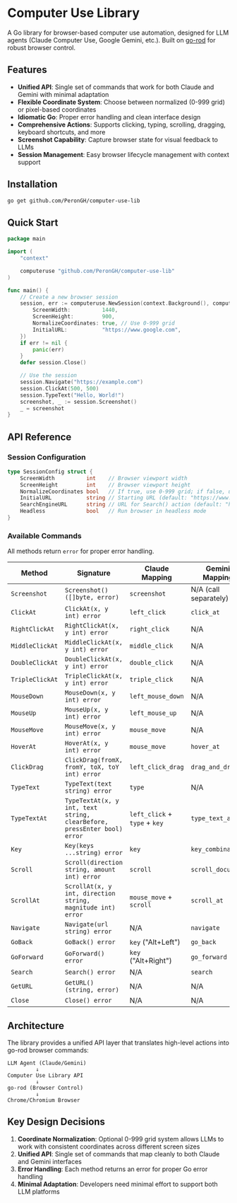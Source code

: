 # Computer Use Library

A Go library for browser-based computer use automation, designed for LLM agents (Claude Computer Use, Google Gemini, etc.). Built on [go-rod](https://github.com/go-rod/rod) for robust browser control.

## Features

- **Unified API**: Single set of commands that work for both Claude and Gemini with minimal adaptation
- **Flexible Coordinate System**: Choose between normalized (0-999 grid) or pixel-based coordinates
- **Idiomatic Go**: Proper error handling and clean interface design
- **Comprehensive Actions**: Supports clicking, typing, scrolling, dragging, keyboard shortcuts, and more
- **Screenshot Capability**: Capture browser state for visual feedback to LLMs
- **Session Management**: Easy browser lifecycle management with context support

## Installation

```bash
go get github.com/PeronGH/computer-use-lib
```

## Quick Start

```go
package main

import (
    "context"

    computeruse "github.com/PeronGH/computer-use-lib"
)

func main() {
    // Create a new browser session
    session, err := computeruse.NewSession(context.Background(), computeruse.SessionConfig{
        ScreenWidth:          1440,
        ScreenHeight:         900,
        NormalizeCoordinates: true, // Use 0-999 grid
        InitialURL:           "https://www.google.com",
    })
    if err != nil {
        panic(err)
    }
    defer session.Close()

    // Use the session
    session.Navigate("https://example.com")
    session.ClickAt(500, 500)
    session.TypeText("Hello, World!")
    screenshot, _ := session.Screenshot()
    _ = screenshot
}
```

## API Reference

### Session Configuration

```go
type SessionConfig struct {
    ScreenWidth          int    // Browser viewport width
    ScreenHeight         int    // Browser viewport height
    NormalizeCoordinates bool   // If true, use 0-999 grid; if false, use pixels
    InitialURL           string // Starting URL (default: "https://www.google.com")
    SearchEngineURL      string // URL for Search() action (default: "https://www.google.com")
    Headless             bool   // Run browser in headless mode
}
```

### Available Commands

All methods return `error` for proper error handling.

| Method | Signature | Claude Mapping | Gemini Mapping |
|--------|-----------|----------------|----------------|
| `Screenshot` | `Screenshot() ([]byte, error)` | `screenshot` | N/A (call separately) |
| `ClickAt` | `ClickAt(x, y int) error` | `left_click` | `click_at` |
| `RightClickAt` | `RightClickAt(x, y int) error` | `right_click` | N/A |
| `MiddleClickAt` | `MiddleClickAt(x, y int) error` | `middle_click` | N/A |
| `DoubleClickAt` | `DoubleClickAt(x, y int) error` | `double_click` | N/A |
| `TripleClickAt` | `TripleClickAt(x, y int) error` | `triple_click` | N/A |
| `MouseDown` | `MouseDown(x, y int) error` | `left_mouse_down` | N/A |
| `MouseUp` | `MouseUp(x, y int) error` | `left_mouse_up` | N/A |
| `MouseMove` | `MouseMove(x, y int) error` | `mouse_move` | N/A |
| `HoverAt` | `HoverAt(x, y int) error` | `mouse_move` | `hover_at` |
| `ClickDrag` | `ClickDrag(fromX, fromY, toX, toY int) error` | `left_click_drag` | `drag_and_drop` |
| `TypeText` | `TypeText(text string) error` | `type` | N/A |
| `TypeTextAt` | `TypeTextAt(x, y int, text string, clearBefore, pressEnter bool) error` | `left_click` + `type` + `key` | `type_text_at` |
| `Key` | `Key(keys ...string) error` | `key` | `key_combination` |
| `Scroll` | `Scroll(direction string, amount int) error` | `scroll` | `scroll_document` |
| `ScrollAt` | `ScrollAt(x, y int, direction string, magnitude int) error` | `mouse_move` + `scroll` | `scroll_at` |
| `Navigate` | `Navigate(url string) error` | N/A | `navigate` |
| `GoBack` | `GoBack() error` | `key` ("Alt+Left") | `go_back` |
| `GoForward` | `GoForward() error` | `key` ("Alt+Right") | `go_forward` |
| `Search` | `Search() error` | N/A | `search` |
| `GetURL` | `GetURL() (string, error)` | N/A | N/A |
| `Close` | `Close() error` | N/A | N/A |

## Architecture

The library provides a unified API layer that translates high-level actions into go-rod browser commands:

```
LLM Agent (Claude/Gemini)
         ↓
Computer Use Library API
         ↓
go-rod (Browser Control)
         ↓
Chrome/Chromium Browser
```

## Key Design Decisions

1. **Coordinate Normalization**: Optional 0-999 grid system allows LLMs to work with consistent coordinates across different screen sizes
2. **Unified API**: Single set of commands that map cleanly to both Claude and Gemini interfaces
3. **Error Handling**: Each method returns an error for proper Go error handling
4. **Minimal Adaptation**: Developers need minimal effort to support both LLM platforms
